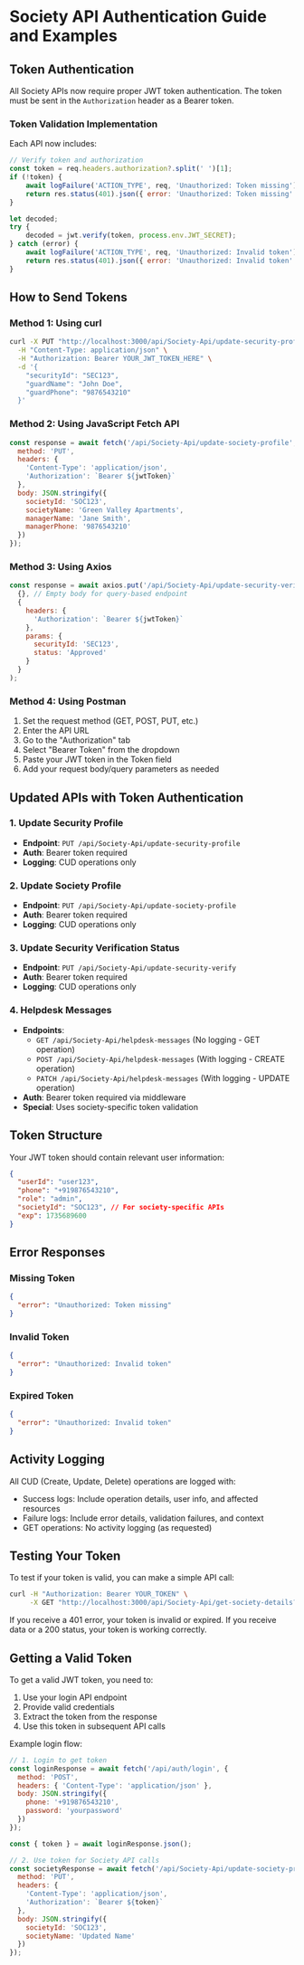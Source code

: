 # Society API Authentication Guide and Examples

## Token Authentication

All Society APIs now require proper JWT token authentication. The token must be sent in the `Authorization` header as a Bearer token.

### Token Validation Implementation

Each API now includes:
```js
// Verify token and authorization
const token = req.headers.authorization?.split(' ')[1];
if (!token) {
    await logFailure('ACTION_TYPE', req, 'Unauthorized: Token missing');
    return res.status(401).json({ error: 'Unauthorized: Token missing' });
}

let decoded;
try {
    decoded = jwt.verify(token, process.env.JWT_SECRET);
} catch (error) {
    await logFailure('ACTION_TYPE', req, 'Unauthorized: Invalid token');
    return res.status(401).json({ error: 'Unauthorized: Invalid token' });
}
```

## How to Send Tokens

### Method 1: Using curl
```bash
curl -X PUT "http://localhost:3000/api/Society-Api/update-security-profile" \
  -H "Content-Type: application/json" \
  -H "Authorization: Bearer YOUR_JWT_TOKEN_HERE" \
  -d '{
    "securityId": "SEC123",
    "guardName": "John Doe",
    "guardPhone": "9876543210"
  }'
```

### Method 2: Using JavaScript Fetch API
```javascript
const response = await fetch('/api/Society-Api/update-society-profile', {
  method: 'PUT',
  headers: {
    'Content-Type': 'application/json',
    'Authorization': `Bearer ${jwtToken}`
  },
  body: JSON.stringify({
    societyId: 'SOC123',
    societyName: 'Green Valley Apartments',
    managerName: 'Jane Smith',
    managerPhone: '9876543210'
  })
});
```

### Method 3: Using Axios
```javascript
const response = await axios.put('/api/Society-Api/update-security-verify', 
  {}, // Empty body for query-based endpoint
  {
    headers: {
      'Authorization': `Bearer ${jwtToken}`
    },
    params: {
      securityId: 'SEC123',
      status: 'Approved'
    }
  }
);
```

### Method 4: Using Postman
1. Set the request method (GET, POST, PUT, etc.)
2. Enter the API URL
3. Go to the "Authorization" tab
4. Select "Bearer Token" from the dropdown
5. Paste your JWT token in the Token field
6. Add your request body/query parameters as needed

## Updated APIs with Token Authentication

### 1. Update Security Profile
- **Endpoint**: `PUT /api/Society-Api/update-security-profile`
- **Auth**: Bearer token required
- **Logging**: CUD operations only

### 2. Update Society Profile
- **Endpoint**: `PUT /api/Society-Api/update-society-profile`
- **Auth**: Bearer token required
- **Logging**: CUD operations only

### 3. Update Security Verification Status
- **Endpoint**: `PUT /api/Society-Api/update-security-verify`
- **Auth**: Bearer token required
- **Logging**: CUD operations only

### 4. Helpdesk Messages
- **Endpoints**: 
  - `GET /api/Society-Api/helpdesk-messages` (No logging - GET operation)
  - `POST /api/Society-Api/helpdesk-messages` (With logging - CREATE operation)
  - `PATCH /api/Society-Api/helpdesk-messages` (With logging - UPDATE operation)
- **Auth**: Bearer token required via middleware
- **Special**: Uses society-specific token validation

## Token Structure

Your JWT token should contain relevant user information:
```json
{
  "userId": "user123",
  "phone": "+919876543210", 
  "role": "admin",
  "societyId": "SOC123", // For society-specific APIs
  "exp": 1735689600
}
```

## Error Responses

### Missing Token
```json
{
  "error": "Unauthorized: Token missing"
}
```

### Invalid Token
```json
{
  "error": "Unauthorized: Invalid token"
}
```

### Expired Token
```json
{
  "error": "Unauthorized: Invalid token"
}
```

## Activity Logging

All CUD (Create, Update, Delete) operations are logged with:
- Success logs: Include operation details, user info, and affected resources
- Failure logs: Include error details, validation failures, and context
- GET operations: No activity logging (as requested)

## Testing Your Token

To test if your token is valid, you can make a simple API call:

```bash
curl -H "Authorization: Bearer YOUR_TOKEN" \
     -X GET "http://localhost:3000/api/Society-Api/get-society-details?societyId=SOC123"
```

If you receive a 401 error, your token is invalid or expired.
If you receive data or a 200 status, your token is working correctly.

## Getting a Valid Token

To get a valid JWT token, you need to:
1. Use your login API endpoint
2. Provide valid credentials
3. Extract the token from the response
4. Use this token in subsequent API calls

Example login flow:
```javascript
// 1. Login to get token
const loginResponse = await fetch('/api/auth/login', {
  method: 'POST',
  headers: { 'Content-Type': 'application/json' },
  body: JSON.stringify({
    phone: '+919876543210',
    password: 'yourpassword'
  })
});

const { token } = await loginResponse.json();

// 2. Use token for Society API calls
const societyResponse = await fetch('/api/Society-Api/update-society-profile', {
  method: 'PUT',
  headers: {
    'Content-Type': 'application/json',
    'Authorization': `Bearer ${token}`
  },
  body: JSON.stringify({
    societyId: 'SOC123',
    societyName: 'Updated Name'
  })
});
```
